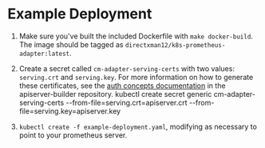 Example Deployment
==================

1. Make sure you've built the included Dockerfile with `make docker-build`. The image should be tagged as `directxman12/k8s-prometheus-adapter:latest`.
   
2. Create a secret called `cm-adapter-serving-certs` with two values:
   `serving.crt` and `serving.key`. For more information on how to
   generate these certificates, see the [auth concepts
   documentation](https://github.com/kubernetes-incubator/apiserver-builder/blob/master/docs/concepts/auth.md)
   in the apiserver-builder repository.
kubectl create secret generic cm-adapter-serving-certs  --from-file=serving.crt=apiserver.crt --from-file=serving.key=apiserver.key

3. `kubectl create -f example-deployment.yaml`, modifying as necessary to
   point to your prometheus server.
